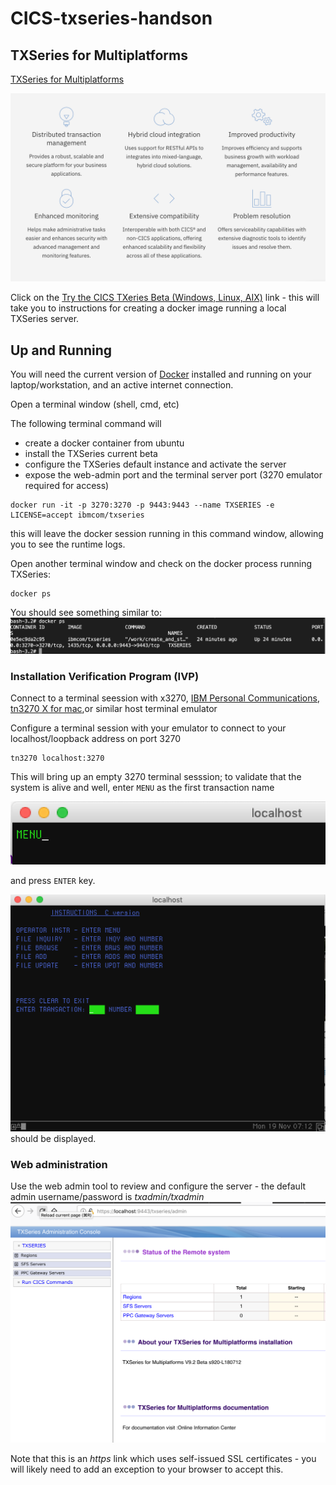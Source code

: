 # CICS-txseries-handson


## TXSeries for Multiplatforms

[TXSeries for Multiplatforms](https://www.ibm.com/uk-en/marketplace/txseries-for-multiplatforms)

![overview](/imgs/cicstx-overview.png)

Click on the [Try the CICS TXeries Beta (Windows, Linux, AIX)](https://hub.docker.com/r/ibmcom/txseries/) link - this will take you to instructions for creating a docker image running a local TXSeries server.

## Up and Running

You will need the current version of [Docker](https://www.docker.com/get-started) installed and running on your laptop/workstation, and an active internet connection.

Open a terminal window (shell, cmd, etc)

The following terminal command will 
+ create a docker container from ubuntu
+ install the TXSeries current beta 
+ configure the TXSeries default instance and activate the server
+ expose the web-admin port and the terminal server port (3270 emulator required for access)

```
docker run -it -p 3270:3270 -p 9443:9443 --name TXSERIES -e LICENSE=accept ibmcom/txseries
```

this will leave the docker session running in this command window, allowing you to see the runtime logs.

Open another terminal window and check on the docker process running TXSeries:
```
docker ps
```
You should see something similar to:
![cicstx-docker-ps](/imgs/cicstx-docker-ps.png)


### Installation Verification Program (IVP)
Connect to a terminal seession with x3270, [IBM Personal Communications](https://www.ibm.com/uk-en/marketplace/personal-communications), [tn3270 X for mac](https://www.brown.edu/cis/tn3270/index.html#latest),or similar host terminal emulator

Configure a terminal session with your emulator to connect to your localhost/loopback address on port 3270
```
tn3270 localhost:3270
```
This will bring up an empty 3270 terminal sesssion; to validate that the system is alive and well, enter `MENU` as the first transaction name

![Initial screen](/imgs/cicstx-initial-screen.png)

and press `ENTER` key.

![Installation verification - MENU](/imgs/cicstx-ivp-menu.png)
<br>
should be displayed.

### Web administration

Use the web admin tool to review and configure the server - the default admin username/password is *_txadmin/txadmin_*
<br>
![tx admin](/imgs/cicstx-web-admin.png)

Note that this is an *https* link which uses self-issued SSL certificates - you will likely need to add an exception to your browser to accept this.


